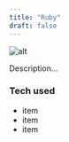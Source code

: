 ```yaml
---
title: "Ruby"
draft: false
---
```


![alt](//via.placeholder.com/640x150)

Description...

### Tech used

* item
* item
* item